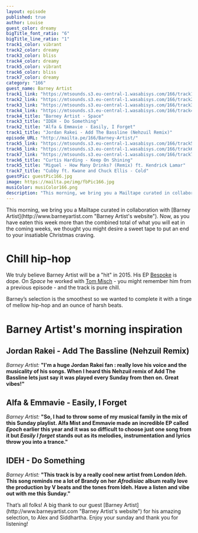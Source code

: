 ```yaml
---
layout: episode
published: true
author: Louise
guest_color: dreamy
bigTitle_font_ratio: "6"
bigTitle_line_ratio: "1"
track1_color: vibrant
track2_color: dreamy
track3_color: bliss
track4_color: dreamy
track5_color: vibrant
track6_color: bliss
track7_color: dreamy
category: "166"
guest_name: Barney Artist
track1_link: "https://mtsounds.s3.eu-central-1.wasabisys.com/166/track1.mp3"
track2_link: "https://mtsounds.s3.eu-central-1.wasabisys.com/166/track2.mp3"
track3_link: "https://mtsounds.s3.eu-central-1.wasabisys.com/166/track3.mp3"
track4_link: "https://mtsounds.s3.eu-central-1.wasabisys.com/166/track4.mp3"
track4_title: "Barney Artist - Space"
track3_title: "IDEH - Do Something"
track2_title: "Alfa & Emmavie - Easily, I Forget"
track1_title: "Jordan Rakei - Add The Bassline (Nehzuil Remix)"
episode_URL: "http://mailta.pe/166/Barney-Artist/"
track5_link: "https://mtsounds.s3.eu-central-1.wasabisys.com/166/track5.mp3"
track6_link: "https://mtsounds.s3.eu-central-1.wasabisys.com/166/track6.mp3"
track7_link: "https://mtsounds.s3.eu-central-1.wasabisys.com/166/track7.mp3"
track6_title: "Curtis Harding - Keep On Shining"
track5_title: "Miguel - How Many Drinks? (Remix) ft. Kendrick Lamar"
track7_title: "Cubby ft. Kwane and Chuck Ellis - Cold"
guestPic: guestPic166.jpg
image: https://mailta.pe/img/fbPic166.jpg
musiColor: musiColor166.png
description: "This morning, we bring you a Mailtape curated in collaboration with Barney Artist. Now, as you have eaten this week more than the combined total of what you will eat in the coming weeks, we thought you might desire a sweet tape to put an end to your insatiable Christmas craving."
---
```


<p id="introduction">
This morning, we bring you a Mailtape curated in collaboration with [Barney Artist](http://www.barneyartist.com "Barney Artist's website"). Now, as you have eaten this week more than the combined total of what you will eat in the coming weeks, we thought you might desire a sweet tape to put an end to your insatiable Christmas craving. </p>
 
# Chill hip-hop
 
We truly believe Barney Artist will be a "hit" in 2015. His EP [Bespoke](https://soundcloud.com/barneyartist/sets/bespoke-1 "Listen to Bespoke") is dope. On _Space_ he worked with [Tom Misch](http://mailta.pe/147/Tom-Misch/ "Tom Misch's Mailtape") - you might remember him from a previous episode - and the track is pure chill.

Barney’s selection is the smoothest so we wanted to complete it with a tinge of mellow hip-hop and an ounce of harsh beats.
 
# Barney Artist's morning inspiration
 
## Jordan Rakei - Add The Bassline (Nehzuil Remix)
_Barney Artist:_ **"**I'm a huge Jordan Rakei fan : really love his voice and the musicality of his songs. When I heard this Nehzuil remix of Add The Bassline lets just say it was played every Sunday from then on. Great vibes!**"**
 
## Alfa & Emmavie - Easily, I Forget
_Barney Artist:_ **"**So, I had to throw some of my musical family in the mix of this Sunday playlist. Alfa Mist and Emmavie made an incredible EP called _Epoch_ earlier this year and it was so difficult to choose just one song from it but _Easily I forget_ stands out as its melodies, instrumentation and lyrics throw you into a trance.**"**
 
## IDEH - Do Something
_Barney Artist:_ **"**This track is by a really cool new artist from London _Ideh_. This song reminds me a lot of Brandy on her _Afrodisiac_ album really love the production by V beats and the tones from Ideh. Have a listen and vibe out with me this Sunday.**"** 
 
<p id="outroduction">
That’s all folks! A big thank to our guest [Barney Artist](http://www.barneyartist.com "Barney Artist's website") for his amazing selection, to Alex and Siddhartha. Enjoy your sunday and thank you for listening!
</p>